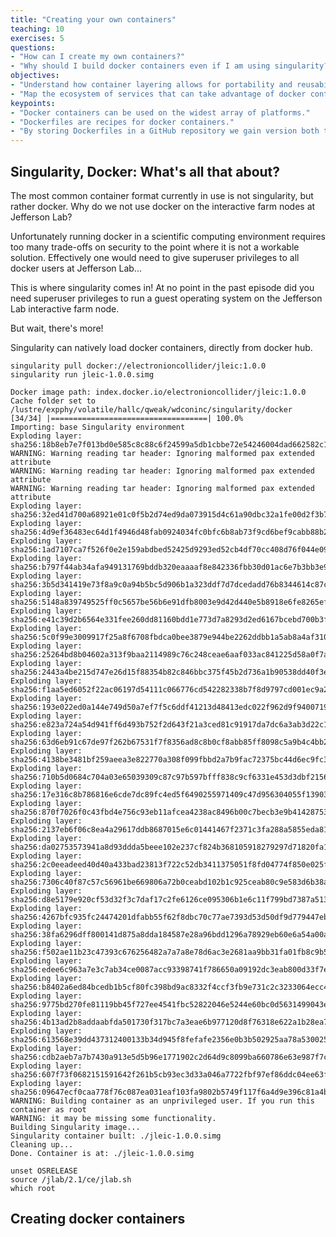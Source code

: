 ```yaml
---
title: "Creating your own containers"
teaching: 10
exercises: 5
questions:
- "How can I create my own containers?"
- "Why should I build docker containers even if I am using singularity?"
objectives:
- "Understand how container layering allows for portability and reusability."
- "Map the ecosystem of services that can take advantage of docker containers."
keypoints:
- "Docker containers can be used on the widest array of platforms."
- "Dockerfiles are recipes for docker containers."
- "By storing Dockerfiles in a GitHub repository we gain version both tracking and cloud building."
---
```


## Singularity, Docker: What's all that about?

The most common container format currently in use is not singularity, but rather
docker. Why do we not use docker on the interactive farm nodes at Jefferson Lab?

Unfortunately running docker in a scientific computing environment requires too
many trade-offs on security to the point where it is not a workable solution.
Effectively one would need to give superuser privileges to all docker users at
Jefferson Lab...

This is where singularity comes in! At no point in the past episode did you need
superuser privileges to run a guest operating system on the Jefferson Lab
interactive farm node.

But wait, there's more!

Singularity can natively load docker containers, directly from docker hub.
~~~
singularity pull docker://electronioncollider/jleic:1.0.0
singularity run jleic-1.0.0.simg
~~~

~~~
Docker image path: index.docker.io/electronioncollider/jleic:1.0.0
Cache folder set to /lustre/expphy/volatile/hallc/qweak/wdconinc/singularity/docker
[34/34] |===================================| 100.0%
Importing: base Singularity environment
Exploding layer: sha256:18b8eb7e7f013bd0e585c8c88c6f24599a5db1cbbe72e54246004dad662582c1.tar.gz
WARNING: Warning reading tar header: Ignoring malformed pax extended attribute
WARNING: Warning reading tar header: Ignoring malformed pax extended attribute
WARNING: Warning reading tar header: Ignoring malformed pax extended attribute
Exploding layer: sha256:32ed41d700a68921e01c0f5b2d74ed9da073915d4c61a90dbc32a1fe00d2f3b7.tar.gz
Exploding layer: sha256:4d9ef36483ec64d1f4946d48fab0924034fc0bfc6b8ab73f9cd6bef9cabb88b2.tar.gz
Exploding layer: sha256:1ad7107ca7f526f0e2e159abdbed52425d9293ed52cb4df70cc408d76f044e09.tar.gz
Exploding layer: sha256:b797f44ab34afa949131769bddb320eaaaaf8e842336fbb30d01ac6e7b3bb3e9.tar.gz
Exploding layer: sha256:3b5d341419e73f8a9c0a94b5bc5d906b1a323ddf7d7dcedadd76b8344614c87c.tar.gz
Exploding layer: sha256:5148a839749525ff0c5657be56b6e91dfb8003e9d42d440e5b8918e6fe8265ef.tar.gz
Exploding layer: sha256:e41c39d2b6564e331fee260dd81160bdd1e773d7a8293d2ed6167bcebd700b3f.tar.gz
Exploding layer: sha256:5c0f99e3009917f25a8f6708fbdca0bee3879e944be2262ddbb1a5ab8a4af310.tar.gz
Exploding layer: sha256:25264bd8b04602a313f9baa2114989c76c248ceae6aaf033ac841225d58a0f7a.tar.gz
Exploding layer: sha256:2443a4be215d747e26d15f88354b82c846bbc375f45b2d736a1b90538dd40f3e.tar.gz
Exploding layer: sha256:f1aa5ed6052f22ac06197d54111c066776cd542282338b7f8d9797cd001ec9a2.tar.gz
Exploding layer: sha256:193e022ed0a144e749d50a7ef7f5c6ddf41213d48413edc022f962d9f9400719.tar.gz
Exploding layer: sha256:e823a724a54d941ff6d493b752f2d643f21a3ced81c91917da7dc6a3ab3d22c1.tar.gz
Exploding layer: sha256:63d6eb91c67de97f262b67531f7f8356ad8c8b0cf8abb85ff8098c5a9b4c4bb2.tar.gz
Exploding layer: sha256:4138be3481bf259aeea3e822770a308f099fbbd2a7b9fac72375bc44d6ec9fc3.tar.gz
Exploding layer: sha256:710b5d0684c704a03e65039309c87c97b597bfff838c9cf6331e453d3dbf2156.tar.gz
Exploding layer: sha256:17e316c8b786816e6cde7dc89fc4ed5f6490255971409c47d956304055f13903.tar.gz
Exploding layer: sha256:870f7026f0c43fbd4e756c93eb11afcea4238ac8496b00c7becb3e9b41428753.tar.gz
Exploding layer: sha256:2137eb6f06c8ea4a29617ddb8687015e6c01441467f2371c3fa288a5855eda81.tar.gz
Exploding layer: sha256:da02753573941a8d93ddda5beee102e237cf824b368105918279297d71820fa1.tar.gz
Exploding layer: sha256:2c0eeadeed40d40a433bad23813f722c52db3411375051f8fd04774f850e025f.tar.gz
Exploding layer: sha256:7306c40f87c57c56961be669806a72b0ceabd102b1c925ceab80c9e583d6b38a.tar.gz
Exploding layer: sha256:d8e5179e920cf53d32f3c7daf17c2fe6126ce095306b1e6c11f799bd7387a513.tar.gz
Exploding layer: sha256:4267bfc935fc24474201dfabb55f62f8dbc70c77ae7393d53d50df9d779447eb.tar.gz
Exploding layer: sha256:38fa6296dff800141d875a8dda184587e28a96bdd1296a78929eb60e6a54a00a.tar.gz
Exploding layer: sha256:f502ae11b23c47393c676256482a7a7a8e78d6ac3e2681aa9bb31fa01fb8c9b5.tar.gz
Exploding layer: sha256:edee6c963a7e3c7ab34ce0087acc93398741f786650a09192dc3eab800d33f7e.tar.gz
Exploding layer: sha256:b8402a6ed84bcedb1b5cf80fc398bd9ac8332f4ccf3fb9e731c2c3233064ecc4.tar.gz
Exploding layer: sha256:9775bd270fe81119bb45f727ee4541fbc52822046e5244e60bc0d5631499043e.tar.gz
Exploding layer: sha256:4b13ad2b8addaabfda501730f317bc7a3eae6b977120d8f76318e622a1b28ea7.tar.gz
Exploding layer: sha256:613568e39dd437312400133b34d945f8fefafe2356e0b3b502925aa78a530025.tar.gz
Exploding layer: sha256:cdb2aeb7a7b7430a913e5d5b96e1771902c2d64d9c8099ba660786e63e987f7c.tar.gz
Exploding layer: sha256:607f73f0682151591642f261b5cb93ec3d33a046a7722fbf97ef86ddc04ee63f.tar.gz
Exploding layer: sha256:09647ecf0caa778f76c087ea031eaf103fa9802b5749f117f6a4d9e396c81a4b.tar.gz
WARNING: Building container as an unprivileged user. If you run this container as root
WARNING: it may be missing some functionality.
Building Singularity image...
Singularity container built: ./jleic-1.0.0.simg
Cleaning up...
Done. Container is at: ./jleic-1.0.0.simg
~~~


~~~
unset OSRELEASE
source /jlab/2.1/ce/jlab.sh
which root
~~~

## Creating docker containers
